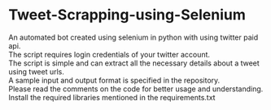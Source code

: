 # Tweet-Scrapping-using-Selenium
An automated bot created using selenium in python with using twitter paid api.
<br>
The script requires login credentials of your twitter account.
<br>
The script is simple and can extract all the necessary details about a tweet using tweet urls.
<br>
A sample input and output format is specified in the repository.
<br>
Please read the comments on the code for better usage and understanding.
<br>
Install the required libraries mentioned in the requirements.txt
<br>
